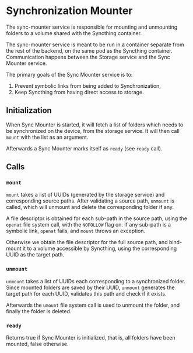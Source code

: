 # Synchronization Mounter

The sync-mounter service is responsible for mounting and unmounting
folders to a volume shared with the Syncthing container.

The sync-mounter service is meant to be run in a container separate from
the rest of the backend, on the same pod as the Syncthing container.
Communication happens between the Storage service and the Sync Mounter service.

The primary goals of the Sync Mounter service is to:

 1. Prevent symbolic links from being added to Synchronization,
 2. Keep Syncthing from having direct access to storage.

## Initialization
When Sync Mounter is started, it will fetch a list of folders which needs to be synchronized on
the device, from the storage service. It will then call `mount` with the list as an argument.

Afterwards a Sync Mounter marks itself as `ready` (see `ready` call).

## Calls
### `mount`
`mount` takes a list of UUIDs (generated by the storage service) and corresponding
source paths. After validating a source path, `unmount` is called, which will unmount and delete
the corresponding folder if any.

A file descriptor is obtained for each sub-path in the source path, using the `openat` file system call,
with the `NOFOLLOW` flag on. If any sub-path is a symbolic link, `openat` fails, and `mount` throws an exception.

Otherwise we obtain the file descriptor for the full source path, and bind-mount it to
a volume accessible by Syncthing, using the corresponding UUID as the target path.


### `unmount`
`unmount` takes a list of UUIDs each corresponding to a synchronized folder.
Since mounted folders are saved by their UUID, `unmount` generates the target
path for each UUID, validates this path and check if it exists.

Afterwards the `umount` file system call is used to unmount the folder, and finally
the folder is deleted.

### `ready`
Returns true if Sync Mounter is initialized, that is, all folders have been mounted, false otherwise.
